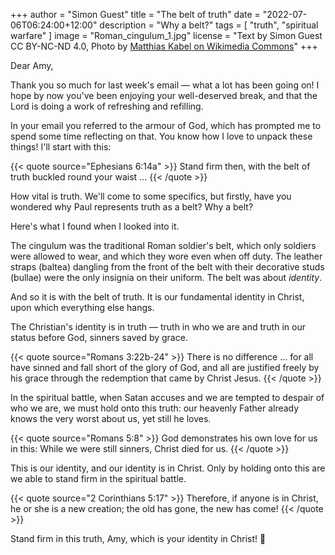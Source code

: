 +++
author = "Simon Guest"
title = "The belt of truth"
date = "2022-07-06T06:24:00+12:00"
description = "Why a belt?"
tags = [ "truth", "spiritual warfare" ]
image = "Roman_cingulum_1.jpg"
license = "Text by Simon Guest CC BY-NC-ND 4.0, Photo by [Matthias Kabel on Wikimedia Commons](https://commons.m.wikimedia.org/wiki/File:Roman_cingulum_1.jpg)"
+++

Dear Amy,

Thank you so much for last week's email — what a lot has been going on! I hope by now you've been enjoying your well-deserved break, and that the Lord is doing a work of refreshing and refilling.

In your email you referred to the armour of God, which has prompted me to spend some time reflecting on that. You know how I love to unpack these things! I'll start with this:

{{< quote source="Ephesians 6:14a" >}}
Stand firm then, with the belt of truth buckled round your waist ...
{{< /quote >}}

How vital is truth. We'll come to some specifics, but firstly, have you wondered why Paul represents truth as a belt? Why a belt?

Here's what I found when I looked into it.

The cingulum was the traditional Roman soldier's belt, which only soldiers were allowed to wear, and which they wore even when off duty. The leather straps (baltea) dangling from the front of the belt with their decorative studs (bullae) were the only insignia on their uniform. The belt was about _identity_.

And so it is with the belt of truth. It is our fundamental identity in Christ, upon which everything else hangs.

The Christian's identity is in truth — truth in who we are and truth in our status before God, sinners saved by grace.

{{< quote source="Romans 3:22b-24" >}}
There is no difference ... for all have sinned and fall short of the glory of God, and all are justified freely by his grace through the redemption that came by Christ Jesus.
{{< /quote >}}

In the spiritual battle, when Satan accuses and we are tempted to despair of who we are, we must hold onto this truth: our heavenly Father already knows the very worst about us, yet still he loves.

{{< quote source="Romans 5:8" >}}
God demonstrates his own love for us in this: While we were still sinners, Christ died for us.
{{< /quote >}}

This is our identity, and our identity is in Christ. Only by holding onto this are we able to stand firm in the spiritual battle.

{{< quote source="2 Corinthians 5:17" >}}
Therefore, if anyone is in Christ, he or she is a new creation; the old has gone, the new has come!
{{< /quote >}}

Stand firm in this truth, Amy, which is your identity in Christ! 🙏
